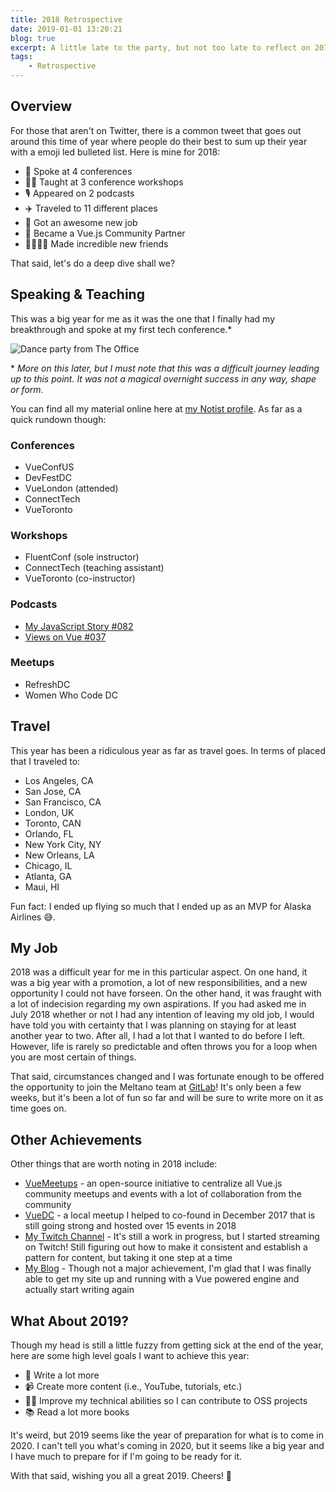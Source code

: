 ```yaml
---
title: 2018 Retrospective
date: 2019-01-01 13:20:21
blog: true
excerpt: A little late to the party, but not too late to reflect on 2018 and everything that has happened. 
tags:
    - Retrospective
---
```


## Overview

For those that aren't on Twitter, there is a common tweet that goes out around this time of year where people do their best to sum up their year with a emoji led bulleted list. Here is mine for 2018:

- 📢 Spoke at 4 conferences
- 👨‍🏫 Taught at 3 conference workshops
- 🎙️ Appeared on 2 podcasts
- ✈️ Traveled to 11 different places
- 💼 Got an awesome new job
- 🏅 Became a Vue.js Community Partner
- 👩‍👩‍👦‍👦 Made incredible new friends

That said, let's do a deep dive shall we?

## Speaking & Teaching

This was a big year for me as it was the one that I finally had my breakthrough and spoke at my first tech conference.*

![Dance party from The Office](https://media.giphy.com/media/l0MYt5jPR6QX5pnqM/giphy.gif)

\* _More on this later, but I must note that this was a difficult journey leading up to this point. It was not a magical overnight success in any way, shape or form._

You can find all my material online here at [my Notist profile](https://noti.st/bencodezen). As far as a quick rundown though:

### Conferences

- VueConfUS
- DevFestDC
- VueLondon (attended)
- ConnectTech
- VueToronto

### Workshops

- FluentConf (sole instructor)
- ConnectTech (teaching assistant)
- VueToronto (co-instructor)

### Podcasts

- [My JavaScript Story #082](https://devchat.tv/my-javascript-story/mjs-082-benjamin-hong/)
- [Views on Vue #037](https://devchat.tv/views-on-vue/vov-037-benjamin-hong/)

### Meetups

- RefreshDC
- Women Who Code DC

## Travel

This year has been a ridiculous year as far as travel goes. In terms of placed that I traveled to:

- Los Angeles, CA
- San Jose, CA
- San Francisco, CA
- London, UK
- Toronto, CAN
- Orlando, FL
- New York City, NY
- New Orleans, LA
- Chicago, IL
- Atlanta, GA
- Maui, HI

Fun fact: I ended up flying so much that I ended up as an MVP for Alaska Airlines 😅.

## My Job

2018 was a difficult year for me in this particular aspect. On one hand, it was a big year with a promotion, a lot of new responsibilities, and a new opportunity I could not have forseen. On the other hand, it was fraught with a lot of indecision regarding my own aspirations. If you had asked me in July 2018 whether or not I had any intention of leaving my old job, I would have told you with certainty that I was planning on staying for at least another year to two. After all, I had a lot that I wanted to do before I left. However, life is rarely so predictable and often throws you for a loop when you are most certain of things.

That said, circumstances changed and I was fortunate enough to be offered the opportunity to join the Meltano team at [GitLab](https://www.gitlab.com)! It's only been a few weeks, but it's been a lot of fun so far and will be sure to write more on it as time goes on.

## Other Achievements

Other things that are worth noting in 2018 include:

- [VueMeetups](https://www.vuemeetups.org) - an open-source initiative to centralize all Vue.js community meetups and events with a lot of collaboration from the community
- [VueDC](https://www.vuedc.io) - a local meetup I helped to co-found in December 2017 that is still going strong and hosted over 15 events in 2018
- [My Twitch Channel](https://www.twitch.tv/bencodezen) - It's still a work in progress, but I started streaming on Twitch! Still figuring out how to make it consistent and establish a pattern for content, but taking it one step at a time
- [My Blog](https://www.bencodezen.io) - Though not a major achievement, I'm glad that I was finally able to get my site up and running with a Vue powered engine and actually start writing again

## What About 2019?

Though my head is still a little fuzzy from getting sick at the end of the year, here are some high level goals I want to achieve this year:

- 📝 Write a lot more
- 📹 Create more content (i.e., YouTube, tutorials, etc.)
- 👨‍💻 Improve my technical abilities so I can contribute to OSS projects
- 📚 Read a lot more books

It's weird, but 2019 seems like the year of preparation for what is to come in 2020. I can't tell you what's coming in 2020, but it seems like a big year and I have much to prepare for if I'm going to be ready for it.

With that said, wishing you all a great 2019. Cheers! 🥂
